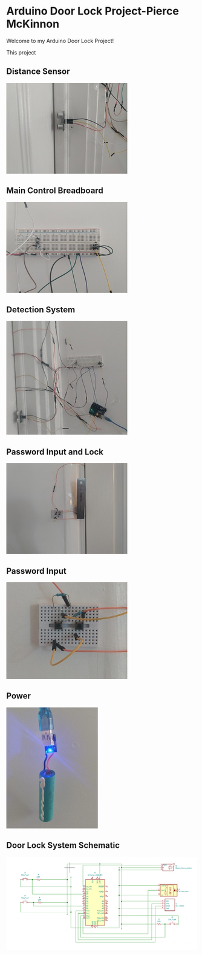 # Arduino Door Lock Project-Pierce McKinnon
Welcome to my Arduino Door Lock Project!  
  
This project  
## Distance Sensor
![](https://raw.githubusercontent.com/PierceMckinnon/Arduino-PierceMcKinnon/master/Door%20Lock/Images/Distance.jpg)   
## Main Control Breadboard
![](https://raw.githubusercontent.com/PierceMckinnon/Arduino-PierceMcKinnon/master/Door%20Lock/Images/Main%20Control.jpg)  
## Detection System
![](https://raw.githubusercontent.com/PierceMckinnon/Arduino-PierceMcKinnon/master/Door%20Lock/Images/All%20together.jpg)   
## Password Input and Lock
![](https://raw.githubusercontent.com/PierceMckinnon/Arduino-PierceMcKinnon/master/Door%20Lock/Images/Lock_Password.jpg)    
## Password Input
![](https://raw.githubusercontent.com/PierceMckinnon/Arduino-PierceMcKinnon/master/Door%20Lock/Images/Password.jpg)    
## Power
![](https://raw.githubusercontent.com/PierceMckinnon/Arduino-PierceMcKinnon/master/Door%20Lock/Images/Power.jpg)   
## Door Lock System Schematic
![](https://raw.githubusercontent.com/PierceMckinnon/Arduino-PierceMcKinnon/master/Door%20Lock/Images/Schema.PNG)    
